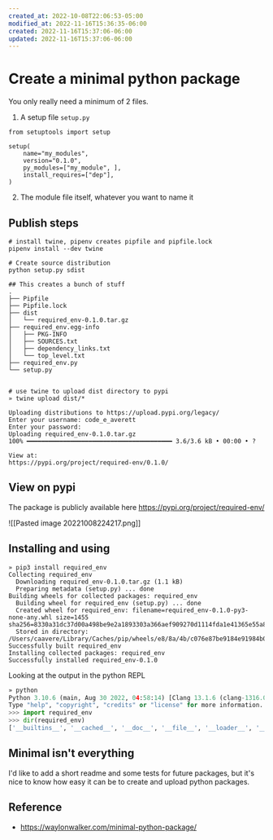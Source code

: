 ```yaml
---
created_at: 2022-10-08T22:06:53-05:00
modified_at: 2022-11-16T15:36:35-06:00
created: 2022-11-16T15:37:06-06:00
updated: 2022-11-16T15:37:06-06:00
---
```


# Create a minimal python package

You only really need a minimum of 2 files.

1. A setup file `setup.py`
```
from setuptools import setup

setup(
    name="my_modules",
    version="0.1.0",
    py_modules=["my_module", ],
    install_requires=["dep"],
)
```

2. The module file itself, whatever you want to name it

## Publish steps

```shell
# install twine, pipenv creates pipfile and pipfile.lock
pipenv install --dev twine

# Create source distribution
python setup.py sdist

## This creates a bunch of stuff
.
├── Pipfile
├── Pipfile.lock
├── dist
│   └── required_env-0.1.0.tar.gz
├── required_env.egg-info
│   ├── PKG-INFO
│   ├── SOURCES.txt
│   ├── dependency_links.txt
│   └── top_level.txt
├── required_env.py
└── setup.py


# use twine to upload dist directory to pypi
» twine upload dist/*

Uploading distributions to https://upload.pypi.org/legacy/
Enter your username: code_e_averett
Enter your password:
Uploading required_env-0.1.0.tar.gz
100% ━━━━━━━━━━━━━━━━━━━━━━━━━━━━━━━━━━━━━━━━ 3.6/3.6 kB • 00:00 • ?

View at:
https://pypi.org/project/required-env/0.1.0/
```

## View on pypi

The package is publicly available here https://pypi.org/project/required-env/

![[Pasted image 20221008224217.png]]

## Installing and using
```shell
» pip3 install required_env
Collecting required_env
  Downloading required_env-0.1.0.tar.gz (1.1 kB)
  Preparing metadata (setup.py) ... done
Building wheels for collected packages: required_env
  Building wheel for required_env (setup.py) ... done
  Created wheel for required_env: filename=required_env-0.1.0-py3-none-any.whl size=1455 sha256=8330a31dc37d00a498be9e2a1893303a366aef909270d1114fda1e41365e55a8
  Stored in directory: /Users/caavere/Library/Caches/pip/wheels/e8/8a/4b/c076e87be9184e91984b06ad305f9fe0b4400533c916dc310b
Successfully built required_env
Installing collected packages: required_env
Successfully installed required_env-0.1.0
```

Looking at the output in the python REPL
```python
» python
Python 3.10.6 (main, Aug 30 2022, 04:58:14) [Clang 13.1.6 (clang-1316.0.21.2.5)] on darwin
Type "help", "copyright", "credits" or "license" for more information.
>>> import required_env
>>> dir(required_env)
['__builtins__', '__cached__', '__doc__', '__file__', '__loader__', '__name__', '__package__', '__spec__', 'environ', 'exit', 'get_required_envars']
```

## Minimal isn't everything
I'd like to add a short readme and some tests for future packages, but it's nice to know how easy it can be to create and upload python packages.

## Reference
- https://waylonwalker.com/minimal-python-package/